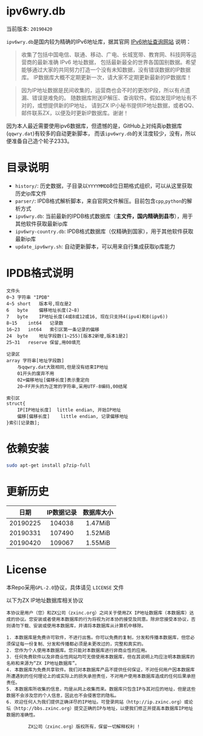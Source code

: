 
# ipv6wry.db

当前版本: `20190420`

`ipv6wry.db`是国内较为精确的IPv6地址库，据其官网 [IPv6地址查询网站](http://ip.zxinc.org/index.htm) 说明：

> 收集了包括中国电信、联通、移动、广电、长城宽带、教育网、科技网等运营商的最新准确 IPv6 地址数据，
 包括最新最全的世界各国国别数据。希望能够通过大家的共同努力打造一个没有未知数据，没有错误数据的IP数据库。
 IP数据库大概不定期更新一次，请大家不定期更新最新的IP数据库！

> 因为IP地址数据是民间收集的，运营商也会不时的更改IP段，所以有点遗漏、错误是难免的。
 随数据库附送IP解压、查询软件。假如发现IP地址有不对的，或想提供新的IP地址，
 请到ZX IP小秘书提供IP地址数据，或者QQ、邮件联系ZX，以便及时更新IP数据库。谢谢！
 
因为本人最近需要使用ipv6数据库，但遗憾的是，GitHub上对纯真ip数据库(`qqwry.dat`)有较多的自动更新脚本，
而该`ipv6wry.db`的关注度较少，没有，所以便准备自己造个轮子2333。

# 目录说明

 - `history/`: 历史数据，子目录以`YYYYMMDD`8位日期格式组织，可以从这里获取历史ip库文件
 - `parser/`: IPDB格式解析脚本，来自官网文件解压。目前包含`cpp`,`python`的解析方式
 - `ipv6wry.db`: 当前最新的IPDB格式数据库（**主文件，国内精确到县市**），用于其他软件获取最新ip库
 - `ipv6wry-country.db`: IPDB格式数据库（仅精确到国家），用于其他软件获取最新ip库
 - `update_ipv6wry.sh`: 自动更新脚本，可以用来自行集成获取ip库能力

# IPDB格式说明

```
文件头
0~3	字符串	"IPDB"
4~5	short	版本号,现在是2
6	byte	偏移地址长度(2~8)
7	byte	IP地址长度(4或8或12或16, 现在只支持4(ipv4)和8(ipv6))
8~15	int64	记录数
16~23	int64	索引区第一条记录的偏移
24	byte	地址字段数(1~255)[版本2新增,版本1是2]
25~31	reserve	保留,用00填充

记录区
array 字符串[地址字段数]
	与qqwry.dat大致相同,但是没有结束IP地址
	01开头的废弃不用
	02+偏移地址[偏移长度]表示重定向
	20~FF开头的为正常的字符串,采用UTF-8编码,00结尾

索引区
struct{
	IP[IP地址长度]	little endian, 开始IP地址
	偏移[偏移长度]	little endian, 记录偏移地址
}索引[记录数];
```

# 依赖安装

```bash
sudo apt-get install p7zip-full
```

# 更新历史

| 日期 | IP数据记录 | 数据库大小 |
| :--: | :--------: | :-------: |
| 20190225 | 104038 | 1.47MiB |
| 20190331 | 107490 | 1.52MiB | 
| 20190420 | 109067 | 1.55MiB | 
<!-- update info here -->

# License

本Repo采用`GPL-2.0`协议，具体请见 `LICENSE` 文件

以下为ZX IP地址数据库相关协议

```
本协议是用户（您）和ZX公司（zxinc.org）之间关于使用ZX IP地址数据库（本数据库）达成的协议。您安装或者使用本数据库的行为将视为对本协的接受及同意。除非您接受本协议，否则请勿下载、安装或使用本数据库，并请将本数据库从计算机中移除。

1. 本数据库是免费许可软件，不进行出售。你可以免费的复制，分发和传播本数据库，但您必须保证每一份复制、分发和传播都必须是未更改过的，完整和真实的。
2. 您作为个人使用本数据库。您只能对本数据库进行非商业性的应用。
3. 任何免费软件以及非商业性网站均可无偿使用本数据库，但在其说明上均应注明本数据库的名称和来源为“ZX IP地址数据库”。
4. 本数据库为免费共享软件。我们对本数据库产品不提供任何保证，不对任何用户因本数据库所遭遇到的任何理论上的或实际上的损失承担责任，不对用户使用本数据库造成的任何后果承担责任。
5. 本数据库所收集的信息，均是从网上收集而来。数据库只包含IP与其对应的地址，但是这些数据不会涉及您的个人信息，因此也不会侵害您的隐私。
6. 欢迎任何人为我们提供正确详尽的IP地址。可登录网站（http://ip.zxinc.org）或论坛（http://bbs.zxinc.org）提交正确的IP与地址，以便我们修正并提高本数据库IP地址数据的准确性。

		ZX公司（zxinc.org）版权所有，保留一切解释权利 !
```
